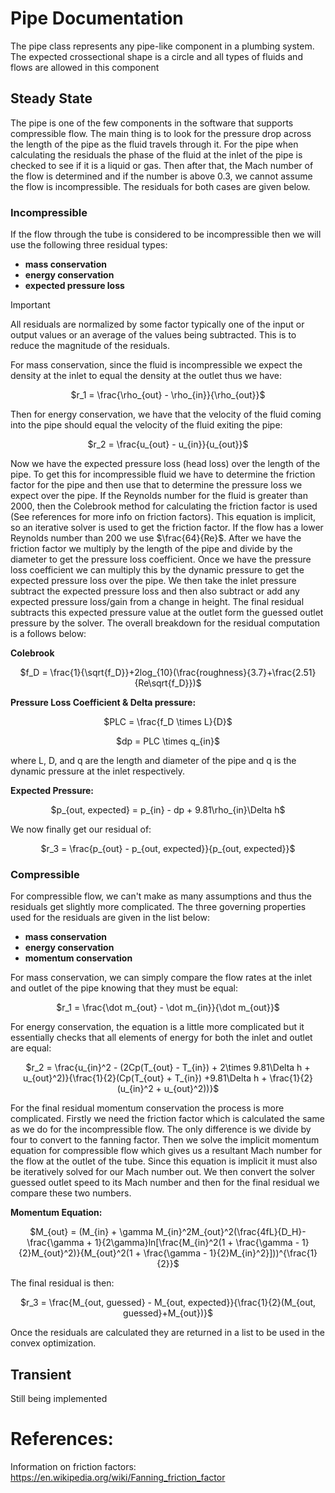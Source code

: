 # Pipe Documentation
The pipe class represents any pipe-like component in a plumbing system. The expected crossectional shape is a circle and all types of fluids and flows are allowed in this component
## Steady State
The pipe is one of the few components in the software that supports compressible flow. The main thing is to look for the pressure drop across the length of the pipe as the fluid travels through it. For the pipe when calculating the residuals the phase of the fluid at the 
inlet of the pipe is checked to see if it is a liquid or gas. Then after that, the Mach number of the flow is determined and if the number is above 0.3, we cannot assume the flow is incompressible. The residuals for both cases are given below.

### Incompressible 
  If the flow through the tube is considered to be incompressible then we will use the following three residual types:  
  
  - **mass conservation**
  - **energy conservation**
  - **expected pressure loss**

  >[!IMPORTANT]
  >All residuals are normalized by some factor typically one of the input or output values or an average of the values being subtracted. This is to reduce the magnitude of the residuals.
  
  For mass conservation, since the fluid is incompressible we expect the density at the inlet to equal the density at the outlet thus we have:  
  <p align="center">$r_1 = \frac{\rho_{out} - \rho_{in}}{\rho_{out}}$</p>  
  Then for energy conservation, we have that the velocity of the fluid coming into the pipe should equal the velocity of the fluid exiting the pipe:
  <p align="center">$r_2 = \frac{u_{out} - u_{in}}{u_{out}}$</p>  
  Now we have the expected pressure loss (head loss) over the length of the pipe. To get this for incompressible fluid we have to determine the friction factor for the pipe and then use that to determine the pressure loss we expect over the pipe. 
  If the Reynolds number for the fluid is greater than 2000, then the Colebrook method for calculating the friction factor is used (See references for more info on friction factors). This equation is implicit, so an iterative solver is used to get the friction factor. If the flow has a lower Reynolds number than 200 we use $\frac{64}{Re}$.
  After we have the friction factor we multiply by the length of the pipe and divide by the diameter to get the pressure loss coefficient. Once we have the pressure loss coefficient we can multiply this by the dynamic pressure to get the expected pressure loss over the pipe.
  We then take the inlet pressure subtract the expected pressure loss and then also subtract or add any expected pressure loss/gain from a change in height. The final residual subtracts this expected pressure value at the outlet form the guessed outlet pressure by the solver. The overall breakdown for the residual computation is a follows below:  
  
  **Colebrook**  
  <p align="center">$f_D = \frac{1}{\sqrt{f_D}}+2log_{10}(\frac{roughness}{3.7}+\frac{2.51}{Re\sqrt{f_D}})$</p>
  
  **Pressure Loss Coefficient & Delta pressure:**  
  <p align="center">$PLC = \frac{f_D \times L}{D}$</p>  
  <p align="center">$dp = PLC \times q_{in}$</p>
  where L, D, and q are the length and diameter of the pipe and q is the dynamic pressure at the inlet respectively.  
  
  **Expected Pressure:**
  <p align="center">$p_{out, expected} = p_{in} - dp + 9.81\rho_{in}\Delta h$</p>  
  We now finally get our residual of:
  <p align="center">$r_3 = \frac{p_{out} - p_{out, expected}}{p_{out, expected}}$</p>

### Compressible 
  For compressible flow, we can't make as many assumptions and thus the residuals get slightly more complicated. The three governing properties used for the residuals are given in the list below: 
  - **mass conservation**
  - **energy conservation**
  - **momentum conservation**

  For mass conservation, we can simply compare the flow rates at the inlet and outlet of the pipe knowing that they must be equal:  
  <p align="center">$r_1 = \frac{\dot m_{out} - \dot m_{in}}{\dot m_{out}}$</p>  
  For energy conservation, the equation is a little more complicated but it essentially checks that all elements of energy for both the inlet and outlet are equal:
  <p align="center">$r_2 = \frac{u_{in}^2 - (2Cp(T_{out} - T_{in}) + 2\times 9.81\Delta h + u_{out}^2)}{\frac{1}{2}(Cp(T_{out} + T_{in}) +9.81\Delta h + \frac{1}{2}(u_{in}^2 + u_{out}^2))}$</p>  
  For the final residual momentum conservation the process is more complicated. Firstly we need the friction factor which is calculated the same as we do for the incompressible flow. The only difference is we divide by four to convert to the fanning factor. Then we solve the implicit momentum equation for 
  compressible flow which gives us a resultant Mach number for the flow at the outlet of the tube. Since this equation is implicit it must also be iteratively solved for our Mach number out. We then convert the solver guessed outlet speed to its Mach number and then for the final residual we compare these two numbers.  
  
  **Momentum Equation:**  
  <p align="center">$M_{out} = (M_{in} + \gamma M_{in}^2M_{out}^2(\frac{4fL}{D_H}-\frac{\gamma + 1}{2\gamma}ln[\frac{M_{in}^2(1 + \frac{\gamma - 1}{2}M_{out}^2)}{M_{out}^2(1 + \frac{\gamma - 1}{2}M_{in}^2}]))^{\frac{1}{2}}$</p>  
  The final residual is then:
   <p align="center">$r_3 = \frac{M_{out, guessed} - M_{out, expected}}{\frac{1}{2}(M_{out, guessed}+M_{out})}$</p>


Once the residuals are calculated they are returned in a list to be used in the convex optimization.

## Transient 
Still being implemented


# References:
Information on friction factors: https://en.wikipedia.org/wiki/Fanning_friction_factor 
